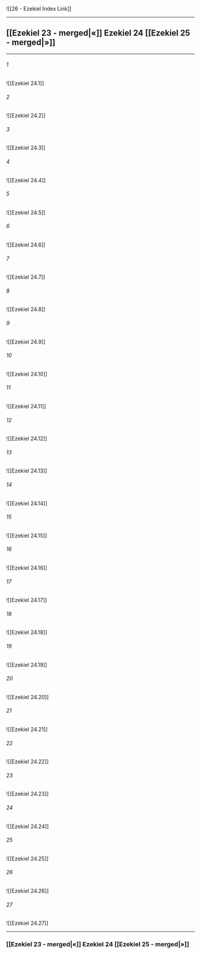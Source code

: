 ![[26 - Ezekiel Index Link]]

---
##  [[Ezekiel 23 - merged|«]] Ezekiel 24 [[Ezekiel 25 - merged|»]]

---

###### 1
![[Ezekiel 24.1]] 

###### 2
![[Ezekiel 24.2]] 

###### 3
![[Ezekiel 24.3]] 

###### 4
![[Ezekiel 24.4]]

###### 5 
![[Ezekiel 24.5]] 

###### 6
![[Ezekiel 24.6]] 

###### 7
![[Ezekiel 24.7]] 

###### 8
![[Ezekiel 24.8]] 

###### 9
![[Ezekiel 24.9]] 

###### 10
![[Ezekiel 24.10]] 

###### 11
![[Ezekiel 24.11]] 

###### 12
![[Ezekiel 24.12]]

###### 13
![[Ezekiel 24.13]] 

###### 14
![[Ezekiel 24.14]] 

###### 15
![[Ezekiel 24.15]]

###### 16
![[Ezekiel 24.16]] 

###### 17
![[Ezekiel 24.17]]

###### 18
![[Ezekiel 24.18]] 

###### 19
![[Ezekiel 24.19]] 

###### 20
![[Ezekiel 24.20]]

###### 21
![[Ezekiel 24.21]] 

###### 22
![[Ezekiel 24.22]] 

###### 23
![[Ezekiel 24.23]]

###### 24
![[Ezekiel 24.24]] 

###### 25
![[Ezekiel 24.25]]

###### 26
![[Ezekiel 24.26]] 

###### 27
![[Ezekiel 24.27]] 


---
###  [[Ezekiel 23 - merged|«]] Ezekiel 24 [[Ezekiel 25 - merged|»]]